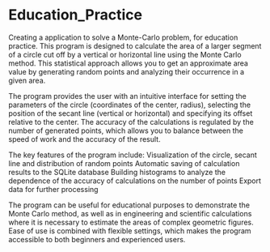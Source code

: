 ﻿# Education_Practice
Creating a application to solve a Monte-Carlo problem, for education practice.
This program is designed to calculate the area of ​​a larger segment of a circle cut off by a vertical or horizontal line using the Monte Carlo method.
This statistical approach allows you to get an approximate area value by generating random points and analyzing their occurrence in a given area.

The program provides the user with an intuitive interface for setting the parameters of the circle
(coordinates of the center, radius), selecting the position of the secant line (vertical or horizontal) and specifying its offset relative to the center. 
The accuracy of the calculations is regulated by the number of generated points, which allows you to balance between the speed of work and the accuracy of the result.

The key features of the program include:
	Visualization of the circle, secant line and distribution of random points
	Automatic saving of calculation results to the SQLite database
	Building histograms to analyze the dependence of the accuracy of calculations on the number of points
	Export data for further processing

The program can be useful for educational purposes to demonstrate the Monte Carlo method, 
as well as in engineering and scientific calculations where it is necessary to estimate the areas of complex geometric figures. 
Ease of use is combined with flexible settings, which makes the program accessible to both beginners and experienced users.